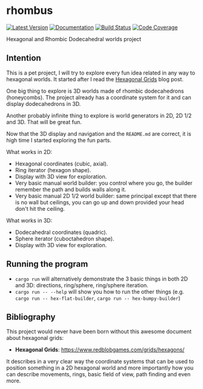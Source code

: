# rhombus
[![Latest Version](https://img.shields.io/crates/v/rhombus)](https://crates.io/crates/rhombus)
[![Documentation](https://docs.rs/rhombus/badge.svg)](https://docs.rs/rhombus)
[![Build Status](https://travis-ci.com/arnodb/rhombus.svg?branch=master)](https://travis-ci.com/arnodb/rhombus)
[![Code Coverage](https://codecov.io/gh/arnodb/rhombus/branch/master/graph/badge.svg)](https://codecov.io/gh/arnodb/rhombus)

Hexagonal and Rhombic Dodecahedral worlds project

## Intention

This is a pet project, I will try to explore every fun idea related in any way to hexagonal
worlds. It started after I read the  [Hexagonal Grids](https://www.redblobgames.com/grids/hexagons/)
blog post.

One big thing to explore is 3D worlds made of rhombic dodecahedrons (honeycombs). The project
already has a coordinate system for it and can display dodecahedrons in 3D.

Another probably infinite thing to explore is world generators in 2D, 2D 1/2 and 3D. That will be
great fun.

Now that the 3D display and navigation and the `README.md` are correct, it is high time I started
exploring the fun parts.

What works in 2D:

- Hexagonal coordinates (cubic, axial).
- Ring iterator (hexagon shape).
- Display with 3D view for exploration.
- Very basic manual world builder: you control where you go, the builder remember the path
  and builds walls along it.
- Very basic manual 2D 1/2 world builder: same principal except that there is no wall but
  ceilings, you can go up and down provided your head don't hit the ceiling.

What works in 3D:

- Dodecahedral coordinates (quadric).
- Sphere iterator (cuboctahedron shape).
- Display with 3D view for exploration.

## Running the program

- `cargo run` will alternatively demonstrate the 3 basic things in both 2D and 3D:
directions, ring/sphere, ring/sphere iteration.
- `cargo run -- --help` will show you how to run the other things (e.g. `cargo run -- hex-flat-builder`,
  `cargo run -- hex-bumpy-builder`)

## Bibliography

This project would never have been born without this awesome document about hexagonal grids:

* **Hexagonal Grids**: https://www.redblobgames.com/grids/hexagons/

It describes in a very clear way the coordinate systems that can be used to position something in
a 2D hexagonal world and more importantly how you can describe movements, rings, basic field of
view, path finding and even more.
